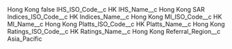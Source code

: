 <?xml version="1.0" encoding="UTF-8"?>
<CustomMetadata xmlns="http://soap.sforce.com/2006/04/metadata" xmlns:xsi="http://www.w3.org/2001/XMLSchema-instance" xmlns:xsd="http://www.w3.org/2001/XMLSchema">
    <label>Hong Kong</label>
    <protected>false</protected>
    <values>
        <field>IHS_ISO_Code__c</field>
        <value xsi:type="xsd:string">HK</value>
    </values>
    <values>
        <field>IHS_Name__c</field>
        <value xsi:type="xsd:string">Hong Kong SAR</value>
    </values>
    <values>
        <field>Indices_ISO_Code__c</field>
        <value xsi:type="xsd:string">HK</value>
    </values>
    <values>
        <field>Indices_Name__c</field>
        <value xsi:type="xsd:string">Hong Kong</value>
    </values>
    <values>
        <field>MI_ISO_Code__c</field>
        <value xsi:type="xsd:string">HK</value>
    </values>
    <values>
        <field>MI_Name__c</field>
        <value xsi:type="xsd:string">Hong Kong</value>
    </values>
    <values>
        <field>Platts_ISO_Code__c</field>
        <value xsi:type="xsd:string">HK</value>
    </values>
    <values>
        <field>Platts_Name__c</field>
        <value xsi:type="xsd:string">Hong Kong</value>
    </values>
    <values>
        <field>Ratings_ISO_Code__c</field>
        <value xsi:type="xsd:string">HK</value>
    </values>
    <values>
        <field>Ratings_Name__c</field>
        <value xsi:type="xsd:string">Hong Kong</value>
    </values>
    <values>
        <field>Referral_Region__c</field>
        <value xsi:type="xsd:string">Asia_Pacific</value>
    </values>
</CustomMetadata>
